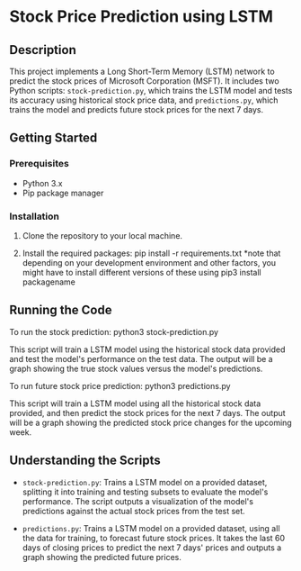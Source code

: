 # Stock Price Prediction using LSTM

## Description
This project implements a Long Short-Term Memory (LSTM) network to predict the stock prices of Microsoft Corporation (MSFT). It includes two Python scripts: `stock-prediction.py`, which trains the LSTM model and tests its accuracy using historical stock price data, and `predictions.py`, which trains the model and predicts future stock prices for the next 7 days.

## Getting Started

### Prerequisites
- Python 3.x
- Pip package manager

### Installation

1. Clone the repository to your local machine.

2. Install the required packages:
    pip install -r requirements.txt
    *note that depending on your development environment and other factors, you might have to install different versions of these using pip3 install packagename

## Running the Code

To run the stock prediction: python3 stock-prediction.py

This script will train a LSTM model using the historical stock data provided and test the model's performance on the test data. The output will be a graph showing the true stock values versus the model's predictions.

To run future stock price prediction: python3 predictions.py

This script will train a LSTM model using all the historical stock data provided, and then predict the stock prices for the next 7 days. The output will be a graph showing the predicted stock price changes for the upcoming week.

## Understanding the Scripts

- `stock-prediction.py`: Trains a LSTM model on a provided dataset, splitting it into training and testing subsets to evaluate the model's performance. The script outputs a visualization of the model's predictions against the actual stock prices from the test set.

- `predictions.py`: Trains a LSTM model on a provided dataset, using all the data for training, to forecast future stock prices. It takes the last 60 days of closing prices to predict the next 7 days' prices and outputs a graph showing the predicted future prices.
